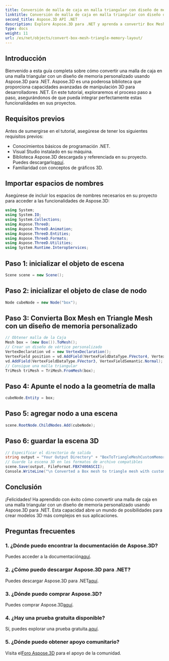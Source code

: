 ```yaml
---
title: Conversión de malla de caja en malla triangular con diseño de memoria personalizado
linktitle: Conversión de malla de caja en malla triangular con diseño de memoria personalizado
second_title: Aspose.3D API .NET
description: Explore Aspose.3D para .NET y aprenda a convertir Box Mesh en Triangle Mesh con un diseño de memoria personalizado. Pasos sencillos para el modelado 3D en sus aplicaciones.
type: docs
weight: 11
url: /es/net/objects/convert-box-mesh-triangle-memory-layout/
---
```

## Introducción
Bienvenido a esta guía completa sobre cómo convertir una malla de caja en una malla triangular con un diseño de memoria personalizado usando Aspose.3D para .NET. Aspose.3D es una poderosa biblioteca que proporciona capacidades avanzadas de manipulación 3D para desarrolladores .NET. En este tutorial, exploraremos el proceso paso a paso, asegurándonos de que pueda integrar perfectamente estas funcionalidades en sus proyectos.
## Requisitos previos
Antes de sumergirse en el tutorial, asegúrese de tener los siguientes requisitos previos:
- Conocimientos básicos de programación .NET.
- Visual Studio instalado en su máquina.
-  Biblioteca Aspose.3D descargada y referenciada en su proyecto. Puedes descargarlo[aquí](https://releases.aspose.com/3d/net/).
- Familiaridad con conceptos de gráficos 3D.
## Importar espacios de nombres
Asegúrese de incluir los espacios de nombres necesarios en su proyecto para acceder a las funcionalidades de Aspose.3D:
```csharp
using System;
using System.IO;
using System.Collections;
using Aspose.ThreeD;
using Aspose.ThreeD.Animation;
using Aspose.ThreeD.Entities;
using Aspose.ThreeD.Formats;
using Aspose.ThreeD.Utilities;
using System.Runtime.InteropServices;
```
## Paso 1: inicializar el objeto de escena
```csharp
Scene scene = new Scene();
```
## Paso 2: inicializar el objeto de clase de nodo
```csharp
Node cubeNode = new Node("box");
```
## Paso 3: Convierta Box Mesh en Triangle Mesh con un diseño de memoria personalizado
```csharp
// Obtener malla de la Caja
Mesh box = (new Box()).ToMesh();
// Crear un diseño de vértice personalizado
VertexDeclaration vd = new VertexDeclaration();
VertexField position = vd.AddField(VertexFieldDataType.FVector4, VertexFieldSemantic.Position);
vd.AddField(VertexFieldDataType.FVector3, VertexFieldSemantic.Normal);
// Consigue una malla triangular
TriMesh triMesh = TriMesh.FromMesh(box);
```
## Paso 4: Apunte el nodo a la geometría de malla
```csharp
cubeNode.Entity = box;
```
## Paso 5: agregar nodo a una escena
```csharp
scene.RootNode.ChildNodes.Add(cubeNode);
```
## Paso 6: guardar la escena 3D
```csharp
// Especificar el directorio de salida
string output = "Your Output Directory" + "BoxToTriangleMeshCustomMemoryLayoutScene.fbx";
// Guarde la escena 3D en los formatos de archivo compatibles
scene.Save(output, FileFormat.FBX7400ASCII);
Console.WriteLine("\n Converted a Box mesh to triangle mesh with custom memory layout of the vertex successfully.\nFile saved at " + output);
```
## Conclusión
¡Felicidades! Ha aprendido con éxito cómo convertir una malla de caja en una malla triangular con un diseño de memoria personalizado usando Aspose.3D para .NET. Esta capacidad abre un mundo de posibilidades para crear modelos 3D más complejos en sus aplicaciones.
## Preguntas frecuentes
### 1. ¿Dónde puedo encontrar la documentación de Aspose.3D?
 Puedes acceder a la documentación[aquí](https://reference.aspose.com/3d/net/).
### 2. ¿Cómo puedo descargar Aspose.3D para .NET?
 Puedes descargar Aspose.3D para .NET[aquí](https://releases.aspose.com/3d/net/).
### 3. ¿Dónde puedo comprar Aspose.3D?
 Puedes comprar Aspose.3D[aquí](https://purchase.aspose.com/buy).
### 4. ¿Hay una prueba gratuita disponible?
 Sí, puedes explorar una prueba gratuita.[aquí](https://releases.aspose.com/).
### 5. ¿Dónde puedo obtener apoyo comunitario?
 Visita el[Foro Aspose.3D](https://forum.aspose.com/c/3d/18) para el apoyo de la comunidad.